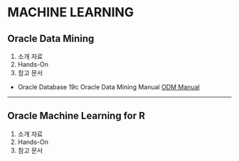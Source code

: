 MACHINE LEARNING
===
Oracle Data Mining
---
1. 소개 자료
2. Hands-On
3. 참고 문서
* Oracle Database 19c Oracle Data Mining Manual
[ODM Manual](https://docs.oracle.com/en/database/oracle/oracle-database/19/dmcon/index.html)



***

Oracle Machine Learning for R
---
1. 소개 자료
2. Hands-On
3. 참고 문서
